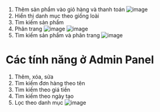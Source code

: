 1. Thêm sản phẩm vào giỏ hàng và thanh toán
![image](https://user-images.githubusercontent.com/72533416/169969005-bcbacb77-e44c-41ad-a678-c92feb57f884.png)
2. Hiển thị danh mục theo giống loài
3. Tìm kiếm sản phẩm
4. Phân trang
![image](https://user-images.githubusercontent.com/72533416/169969447-41429511-29a1-4797-808f-119d07d6f612.png)
![image](https://user-images.githubusercontent.com/72533416/169969599-dd5e4978-f621-4f13-8809-82bb84713d8c.png)
3. Tìm kiếm sản phẩm và phân trang
![image](https://user-images.githubusercontent.com/72543241/169780615-516046aa-950c-4c01-8435-a420c17acfc6.png)

# Các tính năng ở Admin Panel
1. Thêm, xóa, sửa
2. Tìm kiếm đơn hàng theo tên
3. Tìm kiếm theo giá tiền
4. Tìm kiếm theo ngày tạo
5. Lọc theo danh mục
![image](https://user-images.githubusercontent.com/72543241/169781085-18f77d68-4c55-47b6-8b14-e97ef23d200a.png)
